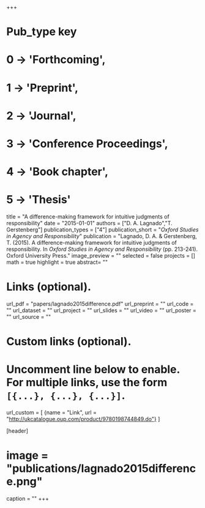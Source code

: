 +++
# Pub_type key
# 0 -> 'Forthcoming',
# 1 -> 'Preprint',
# 2 -> 'Journal',
# 3 -> 'Conference Proceedings',
# 4 -> 'Book chapter',
# 5 -> 'Thesis'

title = "A difference-making framework for intuitive judgments of responsibility"
date = "2015-01-01"
authors = ["D. A. Lagnado","T. Gerstenberg"]
publication_types = ["4"]
publication_short = "_Oxford Studies in Agency and Responsibility_"
publication = "Lagnado, D. A. & Gerstenberg, T. (2015). A difference-making framework for intuitive judgments of responsibility. In _Oxford Studies in Agency and Responsibility_ (pp. 213-241). Oxford University Press."
image_preview = ""
selected = false
projects = []
math = true
highlight = true
abstract= ""

# Links (optional).
url_pdf = "papers/lagnado2015difference.pdf"
url_preprint = ""
url_code = ""
url_dataset = ""
url_project = ""
url_slides = ""
url_video = ""
url_poster = ""
url_source = ""

# Custom links (optional).
#   Uncomment line below to enable. For multiple links, use the form `[{...}, {...}, {...}]`.
url_custom = [
{name = "Link", url = "http://ukcatalogue.oup.com/product/9780198744849.do"}
]

[header]
# image = "publications/lagnado2015difference.png"
caption = ""
+++
